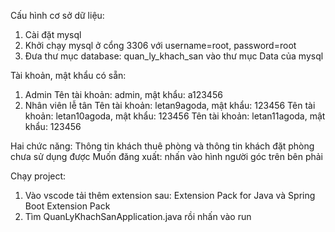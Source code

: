 Cấu hình cơ sở dữ liệu:
1. Cài đặt mysql
2. Khởi chạy mysql ở cổng 3306 với username=root, password=root
3. Đưa thư mục database: quan_ly_khach_san vào thư mục Data của mysql

Tài khoản, mật khẩu có sẵn:
1. Admin
Tên tài khoản: admin, mật khẩu: a123456
2. Nhân viên lễ tân
Tên tài khoản: letan9agoda, mật khẩu: 123456
Tên tài khoản: letan10agoda, mật khẩu: 123456
Tên tài khoản: letan11agoda, mật khẩu: 123456

Hai chức năng: Thông tin khách thuê phòng và thông tin khách đặt phòng chưa sử dụng được
Muốn đăng xuất: nhấn vào hình người góc trên bên phải

Chạy project:
1. Vào vscode tải thêm extension sau:
Extension Pack for Java và Spring Boot Extension Pack
2. Tìm QuanLyKhachSanApplication.java rồi nhấn vào run